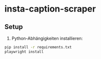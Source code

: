 # insta-caption-scraper

## Setup

1. Python-Abhängigkeiten installieren:
```bash
pip install -r requirements.txt
playwright install

